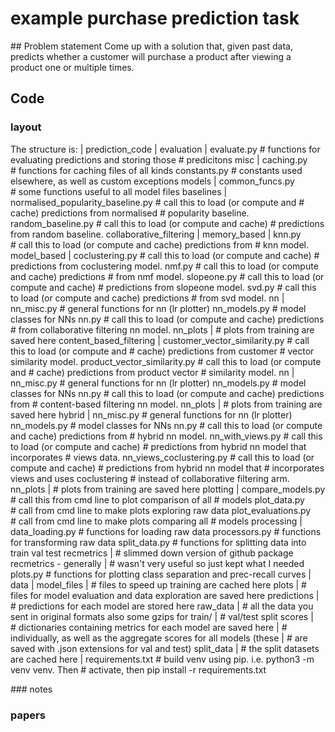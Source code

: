 # example purchase prediction task

## Problem statement
Come up with a solution that, given past data, predicts whether a customer will purchase a product after viewing a product one or multiple times.

## Code

### layout
The structure is:
|
prediction_code
    |
    evaluation
        |
        evaluate.py # functions for evaluating predictions and storing those 
                    # predicitons
    misc
        |
        caching.py # functions for caching files of all kinds
        constants.py # constants used elsewhere, as well as custom exceptions
    models
        |
        common_funcs.py # some functions useful to all model files
        baselines
            |
            normalised_popularity_baseline.py # call this to load (or compute and 
                                              # cache) predictions from normalised 
                                              # popularity baseline.
            random_baseline.py # call this to load (or compute and cache) 
                               # predictions from random baseline.
        collaborative_filtering
            |
            memory_based
                |
                knn.py # call this to load (or compute and cache) predictions from 
                       # knn model.
            model_based
                |
                coclustering.py # call this to load (or compute and cache) 
                                # predictions from coclustering model.
                nmf.py # call this to load (or compute and cache) predictions 
                       # from nmf model.
                slopeone.py # call this to load (or compute and cache) 
                            # predictions from slopeone model.
                svd.py # call this to load (or compute and cache) predictions 
                       # from svd model.
                nn
                    |
                    nn_misc.py # general functions for nn (lr plotter)
                    nn_models.py # model classes for NNs
                    nn.py # call this to load (or compute and cache) predictions 
                          # from collaborative filtering nn model.
                    nn_plots
                        | # plots from training are saved here
        content_based_filtering
            |
            customer_vector_similarity.py # call this to load (or compute and 
                                          # cache) predictions from customer 
                                          # vector similarity model.
            product_vector_similarity.py # call this to load (or compute and 
                                         # cache) predictions from product vector 
                                         # similarity model.
            nn
                |
                nn_misc.py # general functions for nn (lr plotter)
                nn_models.py # model classes for NNs
                nn.py # call this to load (or compute and cache) predictions from 
                      # content-based filtering nn model.
                nn_plots
                    | # plots from training are saved here
        hybrid
            |
            nn_misc.py # general functions for nn (lr plotter)
            nn_models.py # model classes for NNs
            nn.py # call this to load (or compute and cache) predictions from 
                  # hybrid nn model.
            nn_with_views.py # call this to load (or compute and cache) 
                             # predictions from hybrid nn model that incorporates 
                             # views data.
            nn_views_coclustering.py # call this to load (or compute and cache) 
                                     # predictions from hybrid nn model that 
                                     # incorporates views and uses coclustering 
                                     # instead of collaborative filtering arm.
            nn_plots
                | # plots from training are saved here
    plotting
        |
        compare_models.py # call this from cmd line to plot comparison of all 
                          # models
        plot_data.py # call from cmd line to make plots exploring raw data
        plot_evaluations.py # call from cmd line to make plots comparing all 
                            # models
    processing
        |
        data_loading.py # functions for loading raw data
        processors.py # functions for transforming raw data
        split_data.py # functions for splitting data into train val test
    recmetrics 
        | # slimmed down version of github package recmetrics - generally 
        | # wasn't very useful so just kept what I needed
        plots.py # functions for plotting class separation and prec-recall curves
|
data
    |
    model_files
        | # files to speed up training are cached here
    plots
        | # files for model evaluation and data exploration are saved here
    predictions
        | # predictions for each model are stored here
    raw_data
        | # all the data you sent in original formats also some gzips for train/
        | # val/test split
    scores
        | # dictionaries containing metrics for each model are saved here 
        | # individually, as well as the aggregate scores for all models (these 
        | # are saved with .json extensions for val and test)
    split_data
        | # the split datasets are cached here
|
requirements.txt # build venv using pip. i.e. python3 -m venv venv. Then 
                 # activate, then pip install -r requirements.txt

### notes

### papers
